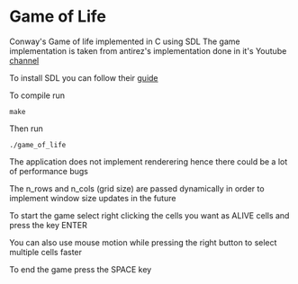 # Game of Life
Conway's Game of life implemented in C using SDL
The game implementation is taken from antirez's implementation done in it's Youtube [channel](https://www.youtube.com/watch?v=c5atNuYdKK8) 

To install SDL you can follow their [guide](https://wiki.libsdl.org/SDL2/Installation)

To compile run
 
`make`

Then run 

`./game_of_life`



The application does not implement renderering hence there could be a lot of performance bugs  

The n_rows and n_cols (grid size) are passed dynamically in order to implement window size updates in the future
 
To start the game select right clicking the cells you want as ALIVE cells and press the key ENTER  

You can also use mouse motion while pressing the right button to select multiple cells faster

To end the game press the SPACE key
